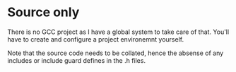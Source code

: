 # Source only

There is no GCC project as I have a global system to take care of that. You'll have to create and configure a project environemnt yourself.

Note that the source code needs to be collated, hence the absense of any includes or include guard defines in the .h files.

